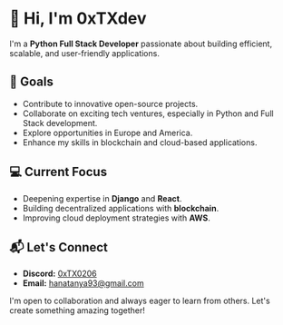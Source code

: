 # 👋 Hi, I'm 0xTXdev

I'm a **Python Full Stack Developer** passionate about building efficient, scalable, and user-friendly applications.

## 🎯 Goals

- Contribute to innovative open-source projects.
- Collaborate on exciting tech ventures, especially in Python and Full Stack development.
- Explore opportunities in Europe and America.
- Enhance my skills in blockchain and cloud-based applications.

## 💻 Current Focus

- Deepening expertise in **Django** and **React**.
- Building decentralized applications with **blockchain**.
- Improving cloud deployment strategies with **AWS**.

## 📬 Let's Connect

- **Discord:** [0xTX0206](https://discord.com/users/225308015165702154)
- **Email:** [hanatanya93@gmail.com](mailto:hanatanya93@gmail.com)

I'm open to collaboration and always eager to learn from others. Let's create something amazing together!
